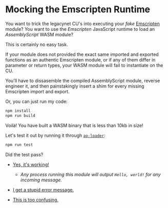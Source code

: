 # Mocking the Emscripten Runtime

You want to trick the legacynet CU's into executing your _fake_ [Emscripten](https://emscripten.org/) module? You want to use the _Emscripten_ JavaScript runtime to load an _AssemblyScript_ WASM module?

This is certainly no easy task.

If your module does not provided the exact same imported and exported functions as an authentic Emscripten module, or if any of them differ in parameter or return types, your WASM module will fail to instantiate on the CU.

You'll have to dissasemble the compiled AssemblyScript module, reverse engineer it, and then painstakingly insert a shim for every missing Emscripten import and export.

Or, you can just run my code:

```sh
npm install
npm run build
```

Voilà! You have built a WASM binary that is less than 10kb in size!

Let's test it out by running it through [`ao-loader`](https://www.npmjs.com/package/@permaweb/ao-loader):

```sh
npm run test
```

Did the test pass?

* [Yes, it's working!](../../SUCCESS.md)
  - _Any process running this module will output `Hello, world!` for any incoming message._

* [I get a stupid error message.](../../ERROR.md)

* [This is too confusing.](../../ABORT.md)
